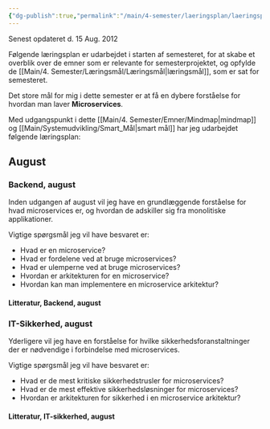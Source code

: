```yaml
---
{"dg-publish":true,"permalink":"/main/4-semester/laeringsplan/laeringsplan-for-august/","title":"Læringsplan for August","tags":["læringsmål","systemudvikling","projektarbejde","programmering"],"created":"2024-08-15T10:16:30.021+02:00"}
---
```



Senest opdateret d. 15 Aug. 2012

Følgende læringsplan er udarbejdet i  starten af semesteret, for at skabe et
overblik over de emner som er relevante for semesterprojektet, og opfylde de
[[Main/4. Semester/Læringsmål/Læringsmål\|læringsmål]], som er sat for semesteret.

Det store mål for mig i dette semester er at få en dybere forståelse for
hvordan man laver **Microservices**.

Med udgangspunkt i dette [[Main/4. Semester/Emner/Mindmap\|mindmap]] og [[Main/Systemudvikling/Smart_Mål\|smart mål]] har jeg udarbejdet
følgende læringsplan:

## August

### Backend, august

Inden udgangen af august vil jeg have en grundlæggende forståelse for hvad
microservices er, og hvordan de adskiller sig fra monolitiske applikationer.

Vigtige spørgsmål jeg vil have besvaret er:

- Hvad er en microservice?
- Hvad er fordelene ved at bruge microservices?
- Hvad er ulemperne ved at bruge microservices?
- Hvordan er arkitekturen for en microservice?
- Hvordan kan man implementere en microservice arkitektur?

#### Litteratur, Backend, august

### IT-Sikkerhed, august

Yderligere vil jeg have en forståelse for hvilke sikkerhedsforanstaltninger
der er nødvendige i forbindelse med microservices.

Vigtige spørgsmål jeg vil have besvaret er:

- Hvad er de mest kritiske sikkerhedstrusler for microservices?
- Hvad er de mest effektive sikkerhedsløsninger for microservices?
- Hvordan er arkitekturen for sikkerhed i en microservice arkitektur?

#### Litteratur, IT-sikkerhed, august
